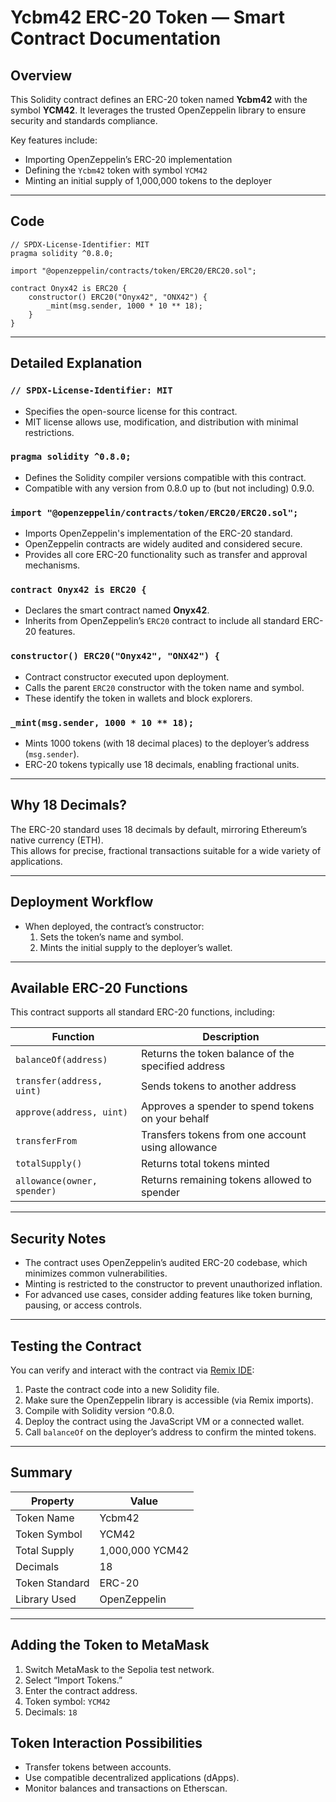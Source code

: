 # Ycbm42 ERC-20 Token — Smart Contract Documentation

## Overview

This Solidity contract defines an ERC-20 token named **Ycbm42** with the symbol **YCM42**. It leverages the trusted OpenZeppelin library to ensure security and standards compliance.

Key features include:  
- Importing OpenZeppelin’s ERC-20 implementation  
- Defining the `Ycbm42` token with symbol `YCM42`  
- Minting an initial supply of 1,000,000 tokens to the deployer

---

## Code

```solidity
// SPDX-License-Identifier: MIT
pragma solidity ^0.8.0;

import "@openzeppelin/contracts/token/ERC20/ERC20.sol";

contract Onyx42 is ERC20 {
    constructor() ERC20("Onyx42", "ONX42") {
        _mint(msg.sender, 1000 * 10 ** 18);
    }
}
```

---

## Detailed Explanation

### `// SPDX-License-Identifier: MIT`

- Specifies the open-source license for this contract.  
- MIT license allows use, modification, and distribution with minimal restrictions.

### `pragma solidity ^0.8.0;`

- Defines the Solidity compiler versions compatible with this contract.  
- Compatible with any version from 0.8.0 up to (but not including) 0.9.0.

### `import "@openzeppelin/contracts/token/ERC20/ERC20.sol";`

- Imports OpenZeppelin's implementation of the ERC-20 standard.  
- OpenZeppelin contracts are widely audited and considered secure.  
- Provides all core ERC-20 functionality such as transfer and approval mechanisms.

### `contract Onyx42 is ERC20 {`

- Declares the smart contract named **Onyx42**.  
- Inherits from OpenZeppelin’s `ERC20` contract to include all standard ERC-20 features.

### `constructor() ERC20("Onyx42", "ONX42") {`

- Contract constructor executed upon deployment.  
- Calls the parent `ERC20` constructor with the token name and symbol.  
- These identify the token in wallets and block explorers.

### `_mint(msg.sender, 1000 * 10 ** 18);`

- Mints 1000 tokens (with 18 decimal places) to the deployer’s address (`msg.sender`).  
- ERC-20 tokens typically use 18 decimals, enabling fractional units.

---

## Why 18 Decimals?

The ERC-20 standard uses 18 decimals by default, mirroring Ethereum’s native currency (ETH).  
This allows for precise, fractional transactions suitable for a wide variety of applications.

---

## Deployment Workflow

- When deployed, the contract’s constructor:  
  1. Sets the token’s name and symbol.  
  2. Mints the initial supply to the deployer’s wallet.

---

## Available ERC-20 Functions

This contract supports all standard ERC-20 functions, including:

| Function                  | Description                                    |
|---------------------------|------------------------------------------------|
| `balanceOf(address)`      | Returns the token balance of the specified address |
| `transfer(address, uint)` | Sends tokens to another address                |
| `approve(address, uint)`  | Approves a spender to spend tokens on your behalf |
| `transferFrom`            | Transfers tokens from one account using allowance |
| `totalSupply()`           | Returns total tokens minted                     |
| `allowance(owner, spender)` | Returns remaining tokens allowed to spender  |

---

## Security Notes

- The contract uses OpenZeppelin’s audited ERC-20 codebase, which minimizes common vulnerabilities.  
- Minting is restricted to the constructor to prevent unauthorized inflation.  
- For advanced use cases, consider adding features like token burning, pausing, or access controls.

---

## Testing the Contract

You can verify and interact with the contract via [Remix IDE](https://remix.ethereum.org/):

1. Paste the contract code into a new Solidity file.  
2. Make sure the OpenZeppelin library is accessible (via Remix imports).  
3. Compile with Solidity version ^0.8.0.  
4. Deploy the contract using the JavaScript VM or a connected wallet.  
5. Call `balanceOf` on the deployer’s address to confirm the minted tokens.

---

## Summary

| Property       | Value          |
|----------------|----------------|
| Token Name     | Ycbm42         |
| Token Symbol   | YCM42          |
| Total Supply   | 1,000,000 YCM42 |
| Decimals       | 18             |
| Token Standard | ERC-20         |
| Library Used   | OpenZeppelin   |

---

## Adding the Token to MetaMask

1. Switch MetaMask to the Sepolia test network.  
2. Select “Import Tokens.”  
3. Enter the contract address.  
4. Token symbol: `YCM42`  
5. Decimals: `18`

## Token Interaction Possibilities

- Transfer tokens between accounts.  
- Use compatible decentralized applications (dApps).  
- Monitor balances and transactions on Etherscan.


